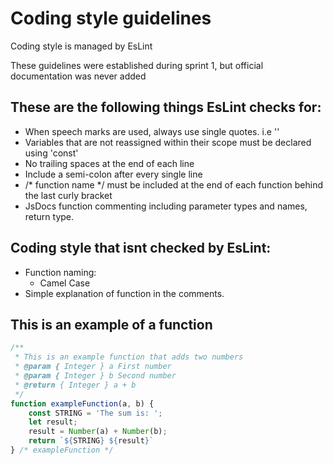 # Coding style guidelines

Coding style is managed by EsLint

These guidelines were established during sprint 1, but official documentation was never added

## These are the following things EsLint checks for:
- When speech marks are used, always use single quotes. i.e ''
- Variables that are not reassigned within their scope must be declared using 'const'
- No trailing spaces at the end of each line
- Include a semi-colon after every single line
- /* function name */ must be included at the end of each function behind the last curly bracket
- JsDocs function commenting including parameter types and names, return type.

## Coding style that isnt checked by EsLint:
- Function naming: 
  - Camel Case
- Simple explanation of function in the comments.

## This is an example of a function
```javascript
/**
 * This is an example function that adds two numbers
 * @param { Integer } a First number
 * @param { Integer } b Second number
 * @return { Integer } a + b
 */ 
function exampleFunction(a, b) {
	const STRING = 'The sum is: ';
	let result;
	result = Number(a) + Number(b);
	return `${STRING} ${result}`
} /* exampleFunction */
 
````

